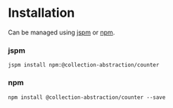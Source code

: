 # Installation
Can be managed using
[jspm](http://jspm.io)
or [npm](https://github.com/npm/npm).

### jspm
```terminal
jspm install npm:@collection-abstraction/counter
```

### npm
```terminal
npm install @collection-abstraction/counter --save
```
